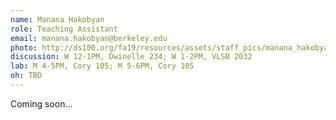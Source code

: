 ```yaml
---
name: Manana Hakobyan
role: Teaching Assistant
email: manana.hakobyan@berkeley.edu
photo: http://ds100.org/fa19/resources/assets/staff_pics/manana_hakobyan.jpeg
discussion: W 12-1PM, Dwinelle 234; W 1-2PM, VLSB 2032
lab: M 4-5PM, Cory 105; M 5-6PM, Cory 105
oh: TBD
---
```


Coming soon...